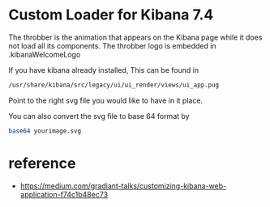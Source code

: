 # Custom Loader for Kibana 7.4

The throbber is the animation that appears on the Kibana page while it does not load all its components. The throbber logo is embedded in .kibanaWelcomeLogo

If you have kibana already installed, This can be found in 

```sh
/usr/share/kibana/src/legacy/ui/ui_render/views/ui_app.pug
```
Point to the right svg file you would like to have in it place.

You can also convert the svg file to base 64 format by

```sh
base64 yourimage.svg
```


# reference
- https://medium.com/gradiant-talks/customizing-kibana-web-application-f74c1b48ec73
